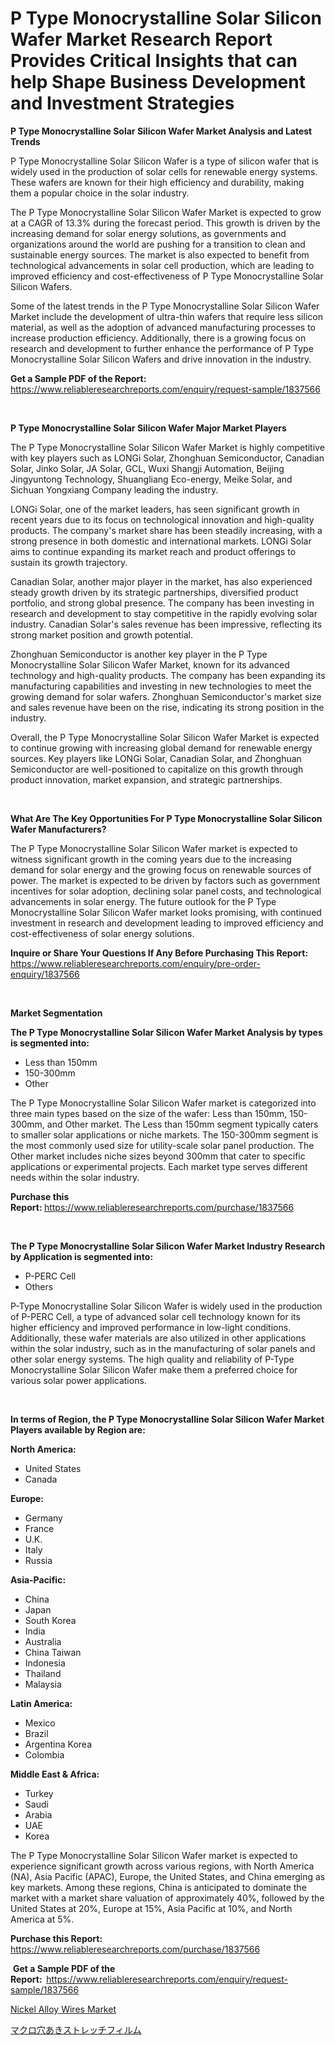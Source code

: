<p><h1>P Type Monocrystalline Solar Silicon Wafer Market Research Report Provides Critical Insights that can help Shape Business Development and Investment Strategies</h1></p><p><strong>P Type Monocrystalline Solar Silicon Wafer Market Analysis and Latest Trends</strong></p>
<p><p>P Type Monocrystalline Solar Silicon Wafer is a type of silicon wafer that is widely used in the production of solar cells for renewable energy systems. These wafers are known for their high efficiency and durability, making them a popular choice in the solar industry.</p><p>The P Type Monocrystalline Solar Silicon Wafer Market is expected to grow at a CAGR of 13.3% during the forecast period. This growth is driven by the increasing demand for solar energy solutions, as governments and organizations around the world are pushing for a transition to clean and sustainable energy sources. The market is also expected to benefit from technological advancements in solar cell production, which are leading to improved efficiency and cost-effectiveness of P Type Monocrystalline Solar Silicon Wafers.</p><p>Some of the latest trends in the P Type Monocrystalline Solar Silicon Wafer Market include the development of ultra-thin wafers that require less silicon material, as well as the adoption of advanced manufacturing processes to increase production efficiency. Additionally, there is a growing focus on research and development to further enhance the performance of P Type Monocrystalline Solar Silicon Wafers and drive innovation in the industry.</p></p>
<p><strong>Get a Sample PDF of the Report:&nbsp;</strong> <a href="https://www.reliableresearchreports.com/enquiry/request-sample/1837566">https://www.reliableresearchreports.com/enquiry/request-sample/1837566</a></p>
<p>&nbsp;</p>
<p><strong>P Type Monocrystalline Solar Silicon Wafer Major Market Players</strong></p>
<p><p>The P Type Monocrystalline Solar Silicon Wafer Market is highly competitive with key players such as LONGi Solar, Zhonghuan Semiconductor, Canadian Solar, Jinko Solar, JA Solar, GCL, Wuxi Shangji Automation, Beijing Jingyuntong Technology, Shuangliang Eco-energy, Meike Solar, and Sichuan Yongxiang Company leading the industry.</p><p>LONGi Solar, one of the market leaders, has seen significant growth in recent years due to its focus on technological innovation and high-quality products. The company's market share has been steadily increasing, with a strong presence in both domestic and international markets. LONGi Solar aims to continue expanding its market reach and product offerings to sustain its growth trajectory.</p><p>Canadian Solar, another major player in the market, has also experienced steady growth driven by its strategic partnerships, diversified product portfolio, and strong global presence. The company has been investing in research and development to stay competitive in the rapidly evolving solar industry. Canadian Solar's sales revenue has been impressive, reflecting its strong market position and growth potential.</p><p>Zhonghuan Semiconductor is another key player in the P Type Monocrystalline Solar Silicon Wafer Market, known for its advanced technology and high-quality products. The company has been expanding its manufacturing capabilities and investing in new technologies to meet the growing demand for solar wafers. Zhonghuan Semiconductor's market size and sales revenue have been on the rise, indicating its strong position in the industry.</p><p>Overall, the P Type Monocrystalline Solar Silicon Wafer Market is expected to continue growing with increasing global demand for renewable energy sources. Key players like LONGi Solar, Canadian Solar, and Zhonghuan Semiconductor are well-positioned to capitalize on this growth through product innovation, market expansion, and strategic partnerships.</p></p>
<p>&nbsp;</p>
<p><strong>What Are The Key Opportunities For P Type Monocrystalline Solar Silicon Wafer Manufacturers?</strong></p>
<p><p>The P Type Monocrystalline Solar Silicon Wafer market is expected to witness significant growth in the coming years due to the increasing demand for solar energy and the growing focus on renewable sources of power. The market is expected to be driven by factors such as government incentives for solar adoption, declining solar panel costs, and technological advancements in solar energy. The future outlook for the P Type Monocrystalline Solar Silicon Wafer market looks promising, with continued investment in research and development leading to improved efficiency and cost-effectiveness of solar energy solutions.</p></p>
<p><strong>Inquire or Share Your Questions If Any Before Purchasing This Report:</strong> <a href="https://www.reliableresearchreports.com/enquiry/pre-order-enquiry/1837566">https://www.reliableresearchreports.com/enquiry/pre-order-enquiry/1837566</a></p>
<p>&nbsp;</p>
<p><strong>Market Segmentation</strong></p>
<p><strong>The P Type Monocrystalline Solar Silicon Wafer Market Analysis by types is segmented into:</strong></p>
<p><ul><li>Less than 150mm</li><li>150-300mm</li><li>Other</li></ul></p>
<p><p>The P Type Monocrystalline Solar Silicon Wafer market is categorized into three main types based on the size of the wafer: Less than 150mm, 150-300mm, and Other market. The Less than 150mm segment typically caters to smaller solar applications or niche markets. The 150-300mm segment is the most commonly used size for utility-scale solar panel production. The Other market includes niche sizes beyond 300mm that cater to specific applications or experimental projects. Each market type serves different needs within the solar industry.</p></p>
<p><strong>Purchase this Report:&nbsp;</strong><a href="https://www.reliableresearchreports.com/purchase/1837566">https://www.reliableresearchreports.com/purchase/1837566</a></p>
<p>&nbsp;</p>
<p><strong>The P Type Monocrystalline Solar Silicon Wafer Market Industry Research by Application is segmented into:</strong></p>
<p><ul><li>P-PERC Cell</li><li>Others</li></ul></p>
<p><p>P-Type Monocrystalline Solar Silicon Wafer is widely used in the production of P-PERC Cell, a type of advanced solar cell technology known for its higher efficiency and improved performance in low-light conditions. Additionally, these wafer materials are also utilized in other applications within the solar industry, such as in the manufacturing of solar panels and other solar energy systems. The high quality and reliability of P-Type Monocrystalline Solar Silicon Wafer make them a preferred choice for various solar power applications.</p></p>
<p>&nbsp;</p>
<p><strong>In terms of Region, the P Type Monocrystalline Solar Silicon Wafer Market Players available by Region are:</strong></p>
<p>
    <p> <strong> North America: </strong>
        <ul>
            <li>United States</li>
            <li>Canada</li>
        </ul>
        </p> 
    <p> <strong> Europe: </strong>
        <ul>
            <li>Germany</li>
            <li>France</li>
            <li>U.K.</li>
            <li>Italy</li>
            <li>Russia</li>
        </ul>
        </p> 
    <p> <strong> Asia-Pacific: </strong>
        <ul>
            <li>China</li>
            <li>Japan</li>
            <li>South Korea</li>
            <li>India</li>
            <li>Australia</li>
            <li>China Taiwan</li>
            <li>Indonesia</li>
            <li>Thailand</li>
            <li>Malaysia</li>
        </ul>
        </p> 
    <p> <strong> Latin America: </strong>
        <ul>
            <li>Mexico</li>
            <li>Brazil</li>
            <li>Argentina Korea</li>
            <li>Colombia</li>
        </ul>
        </p> 
    <p> <strong> Middle East & Africa: </strong>
        <ul>
            <li>Turkey</li>
            <li>Saudi</li>
            <li>Arabia</li>
            <li>UAE</li>
            <li>Korea</li>
        </ul>
    </p>
    </p>
<p><p>The P Type Monocrystalline Solar Silicon Wafer market is expected to experience significant growth across various regions, with North America (NA), Asia Pacific (APAC), Europe, the United States, and China emerging as key markets. Among these regions, China is anticipated to dominate the market with a market share valuation of approximately 40%, followed by the United States at 20%, Europe at 15%, Asia Pacific at 10%, and North America at 5%.</p></p>
<p><strong>Purchase this Report: </strong><a href="https://www.reliableresearchreports.com/purchase/1837566">https://www.reliableresearchreports.com/purchase/1837566</a></p>
<p>&nbsp;<strong>Get a Sample PDF of the Report:&nbsp;&nbsp;</strong><a href="https://www.reliableresearchreports.com/enquiry/request-sample/1837566">https://www.reliableresearchreports.com/enquiry/request-sample/1837566</a></p>
<p><strong></strong></p>
<p><p><a href="https://meowing-canidae-761.notion.site/Nickel-Alloy-Wires-Market-Size-Global-Industry-Overview-Market-Segmentation-and-Forecast-2024-to--7644e3533f0a4fdead86548cdfe234e5">Nickel Alloy Wires Market</a></p><p><a href="https://github.com/oqxogxyvqe90775/Market-Research-Report-List-1/blob/main/257775613584.md">マクロ穴あきストレッチフィルム</a></p></p>